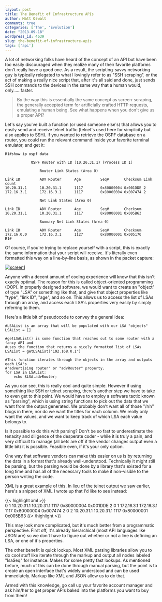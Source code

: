 ```yaml
---
layout: post
title: The Benefit of Infrastructure APIs
author: Matt Oswalt
comments: true
categories: ['The', 'Evolution']
date: "2013-09-18"
wordpress_id: 4639
slug: the-benefit-of-infrastructure-apis
tags: ['api']
---
```



A lot of networking folks have heard of the concept of an API but have been too easily discouraged when they realize many of their favorite platforms don't really have a good one. As a result, the scripting-savvy networking guy is typically relegated to what I lovingly refer to as "SSH scraping", or the act of making a really nice script that, after it's all said and done, just sends SSH commands to the devices in the same way that a human would, only......faster.

> By the way this is essentially the same concept as screen-scraping, the generally accepted term for artificially crafted HTTP requests, emulating a human being. See what happens when you don't give us a proper API?

Let's say you've built a function (or used someone else's) that allows you to easily send and receive telnet traffic (telnet's used here for simplicity but also applies to SSH). If you wanted to retrieve the OSPF database on a router, you could run the relevant command inside your favorite terminal emulator, and get it:

    R1#show ip ospf data
    
                OSPF Router with ID (10.20.31.1) (Process ID 1)
    
                    Router Link States (Area 0)
    
    Link ID         ADV Router      Age         Seq#       Checksum Link count
    10.20.31.1      10.20.31.1      1117        0x80000004 0x001DDE 2
    172.16.3.1      172.16.3.1      1117        0x80000004 0x007474 2
    
                    Net Link States (Area 0)
    
    Link ID         ADV Router      Age         Seq#       Checksum
    10.20.31.1      10.20.31.1      1117        0x80000001 0x005B63
    
                    Summary Net Link States (Area 0)
    
    Link ID         ADV Router      Age         Seq#       Checksum
    172.16.0.0      172.16.3.1      1127        0x80000001 0x005170
    R1#

Of course, if you're trying to replace yourself with a script, this is exactly the same information that your script will receive. It's literally even formatted this way on a line-by-line basis, as shown in the packet capture:

[![screen1](assets/2013/09/screen1.png)](assets/2013/09/screen1.png)

Anyone with a decent amount of coding experience will know that this isn't exactly optimal. The reason for this is called object-oriented programming (OOP). In properly designed software, we would want to create an "object" of type "LSA" or something like that, and give that object properties like "type", "link ID", "age", and so on. This allows us to access the list of LSAs through an array, and access each LSA's properties very easily by simply referring to them.

Here's a little bit of pseudocode to convey the general idea:

    #LSAList is an array that will be populated with our LSA "objects"
    LSAList = []
    
    #getLSAList() is some function that reaches out to some router with a fancy API and
    #uses the function that returns a nicely formatted list of LSAs 
    LSAList = getLSAList("192.168.0.1")
    
    #This function iterates through the objects in the array and outputs each LSA's 
    #"advertising router" or "advRouter" property.
    for LSA in LSAList:
    	echo $LSA.advRouter;

As you can see, this is really cool and quite simple. However if using something like SSH or telnet scraping, there's another step we have to take to even get to this point. We would have to employ a software tactic known as "parsing", which is using string functions to pick out the data that we want from the output generated. We probably don't want all of those "/r/n" blogs in there, nor do we want the titles for each column. We really only want the values, and we want to keep track of which LSA each value belongs to.

Is it possible to do this with parsing? Don't be so fast to underestimate the tenacity and diligence of the desperate coder - while it is truly a pain, and very difficult to manage (all bets are off if the vendor changes output even a little bit) it is possible. Feasible even, if it's your only option.

One way that software vendors can make this easier on us is by returning the data in a format that's already well-understood. Technically it might still be parsing, but the parsing would be done by a library that's existed for a long time and has all of the necessary tools to make it non-visible to the person writing the code.

XML is a great example of this. In lieu of the telnet output we saw earlier, here's a snippet of XML I wrote up that I'd like to see instead:

{{< highlight xml >}}    
    <?xml version="1.0" ?> 
    <lsaList>
    	<lsa>
    		<lsaArea>0</lsaArea>
    		<lsaType>1</lsaType>
    		<lsaLinkID>10.20.31.1</lsaLinkID>
    		<lsaADVRouter>10.20.31.1</lsaADVRouter>
    		<lsaAge>1117</lsaAge>
    		<lsaSeq>0x80000004</lsaSeq>
    		<lsaChecksum>0x001DDE</lsaChecksum>
    		<lsaLinkCount>2</lsaLinkCount> 
    	</lsa>
    		<lsa>
    		<lsaArea>0</lsaArea>
    		<lsaType>1</lsaType>
    		<lsaLinkID>172.16.3.1</lsaLinkID>
    		<lsaADVRouter>172.16.3.1</lsaADVRouter>
    		<lsaAge>1117</lsaAge>
    		<lsaSeq>0x80000004</lsaSeq>
    		<lsaChecksum>0x007474</lsaChecksum>
    		<lsaLinkCount>2</lsaLinkCount> 
    	</lsa>
    	<lsa>
    		<lsaArea>0</lsaArea>
    		<lsaType>2</lsaType>
    		<lsaLinkID>10.20.31.1</lsaLinkID>
    		<lsaADVRouter>10.20.31.1</lsaADVRouter>
    		<lsaAge>1117</lsaAge>
    		<lsaSeq>0x80000001</lsaSeq>
    		<lsaChecksum>0x005B63</lsaChecksum>
    		<lsaLinkCount></lsaLinkCount> 
    	</lsa>
    </lsaList>
{{< /highlight >}}

This may look more complicated, but it's much better from a programmatic perspective. First off, it's already hierarchical (most API languages like JSON are) so we don't have to figure out whether or not a line is defining an LSA, or one of it's properties.

The other benefit is quick lookup. Most XML parsing libraries allow you to do cool stuff like iterate through the markup and output all nodes labeled "lsaSeq" for instance. Makes for some pretty fast lookups. As mentioned before, much of this can be done through manual parsing, but the point is to create an open interface that's widely understood and can be used immediately. Markup like XML and JSON allow us to do that.

Armed with this knowledge, go call up your favorite account manager and ask him/her to get proper APIs baked into the platforms you want to buy from them!
